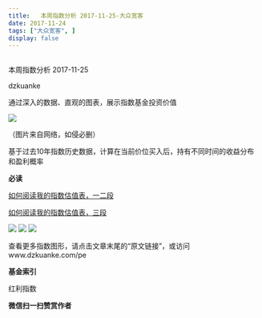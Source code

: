 ```yaml
---
title:   本周指数分析 2017-11-25-大众宽客
date: 2017-11-24
tags: ["大众宽客", ]
display: false
---
```



## 



本周指数分析 2017-11-25




dzkuanke




通过深入的数据、直观的图表，展示指数基金投资价值


<img data-s="300,640" data-type="jpeg" src="https://mmbiz.qpic.cn/mmbiz_jpg/PKw3FQPmhIgSRtibk2zLd0oFE8TlY2jpdyenzylbw2nboR3HXibHEkcnnMFKgYML9y0VMyz8hpau3JdGYIAUV4CQ/0?wx_fmt=jpeg" data-copyright="0" style="" class="" data-ratio="0.5625" data-w="1200"/>

（图片来自网络，如侵必删）



基于过去10年指数历史数据，计算在当前价位买入后，持有不同时间的收益分布和盈利概率



**必读**

[如何阅读我的指数估值表，一二段](http://mp.weixin.qq.com/s?__biz=MzAwMTc1MDcwNw==&amp;mid=2648272034&amp;idx=1&amp;sn=12b1858af175753f5ccebc0bc6c4cb4f&amp;chksm=82f92f7eb58ea668f844f51102599d20bb8730f438010159de83e85a4a34df3d44d568a9feb2&amp;scene=21#wechat_redirect)

[如何阅读我的指数估值表，三段](http://mp.weixin.qq.com/s?__biz=MzAwMTc1MDcwNw==&amp;mid=2648272039&amp;idx=1&amp;sn=09c59d023c3ce227046966f260777cd5&amp;chksm=82f92f7bb58ea66dab5c428c2205bd4dda180360b643b28a357ab3e73a38d19303124242ad4d&amp;scene=21#wechat_redirect)



<img data-s="300,640" data-type="png" src="https://mmbiz.qpic.cn/mmbiz_png/PKw3FQPmhIgSRtibk2zLd0oFE8TlY2jpd2bs3a07o0Ylu5wibBibISug01cZgseuvslicjZJ979jlrf8M1kHYSeib1Q/0?wx_fmt=png" data-copyright="0" style="" class="" data-ratio="0.6261510128913443" data-w="1086"/>

<img data-s="300,640" data-type="png" src="https://mmbiz.qpic.cn/mmbiz_png/PKw3FQPmhIgSRtibk2zLd0oFE8TlY2jpdOzWHjmiavQfSxliaF8oMZpPGKDAhpwWtSQraic7h7DY7F4cTLmuWubBcQ/0?wx_fmt=png" data-copyright="0" style="" class="" data-ratio="0.6" data-w="720"/>

<img data-s="300,640" data-type="png" src="https://mmbiz.qpic.cn/mmbiz_png/PKw3FQPmhIgSRtibk2zLd0oFE8TlY2jpdUYU3wgsYZu3QdNj71SMwMPJvia3uUJjnmh1bAFxw7iaWAyB94Z4DppJg/0?wx_fmt=png" data-copyright="0" style="" class="" data-ratio="0.6" data-w="720"/>



查看更多指数图形，请点击文章末尾的“原文链接”，或访问www.dzkuanke.com/pe



**基金索引**

红利指数




**微信扫一扫赞赏作者**